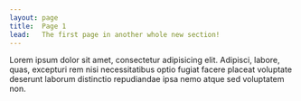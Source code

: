 ```yaml
---
layout: page
title:  Page 1
lead:   The first page in another whole new section!
---
```


Lorem ipsum dolor sit amet, consectetur adipisicing elit. Adipisci, labore, quas, excepturi rem nisi necessitatibus optio fugiat facere placeat voluptate deserunt laborum distinctio repudiandae ipsa nemo atque sed voluptatem non.